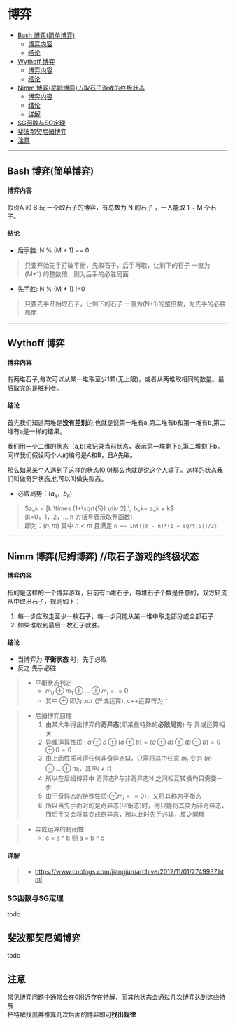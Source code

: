 
# 博弈

- [Bash 博弈(简单博弈)](#bash-%e5%8d%9a%e5%bc%88%e7%ae%80%e5%8d%95%e5%8d%9a%e5%bc%88)
  - [博弈内容](#%e5%8d%9a%e5%bc%88%e5%86%85%e5%ae%b9)
  - [结论](#%e7%bb%93%e8%ae%ba)
- [Wythoff 博弈](#wythoff-%e5%8d%9a%e5%bc%88)
  - [博弈内容](#%e5%8d%9a%e5%bc%88%e5%86%85%e5%ae%b9-1)
  - [结论](#%e7%bb%93%e8%ae%ba-1)
- [Nimm 博弈(尼姆博弈) //取石子游戏的终极状态](#nimm-%e5%8d%9a%e5%bc%88%e5%b0%bc%e5%a7%86%e5%8d%9a%e5%bc%88-%e5%8f%96%e7%9f%b3%e5%ad%90%e6%b8%b8%e6%88%8f%e7%9a%84%e7%bb%88%e6%9e%81%e7%8a%b6%e6%80%81)
  - [博弈内容](#%e5%8d%9a%e5%bc%88%e5%86%85%e5%ae%b9-2)
  - [结论](#%e7%bb%93%e8%ae%ba-2)
  - [详解](#%e8%af%a6%e8%a7%a3)
- [SG函数与SG定理](#sg%e5%87%bd%e6%95%b0%e4%b8%8esg%e5%ae%9a%e7%90%86)
- [斐波那契尼姆博弈](#%e6%96%90%e6%b3%a2%e9%82%a3%e5%a5%91%e5%b0%bc%e5%a7%86%e5%8d%9a%e5%bc%88)
- [注意](#%e6%b3%a8%e6%84%8f)

---
## Bash 博弈(简单博弈)

#### 博弈内容
假设A 和 B 玩 一个取石子的博弈，有总数为 N 的石子 ，一人能取 1 ~ M 个石子。

#### 结论

 + 后手胜: N % (M + 1) == 0 
 
 >只要开始先手打破平衡，先取石子，后手再取，让剩下的石子 一直为 (M+1) 的整数倍，则为后手的必胜局面

 + 先手胜: N % (M + 1) !=0

 >只要先手开始取石子，让剩下的石子 一直为(N+1)的整倍数，为先手的必胜局面

-----  

## Wythoff 博弈

#### 博弈内容

有两堆石子,每次可以从某一堆取至少1颗(无上限)，或者从两堆取相同的数量。最后取完的是胜利者。

#### 结论

首先我们知道两堆是**没有差别**的,也就是说第一堆有a,第二堆有b和第一堆有b,第二堆有a是一样的结果。

我们用一个二维的状态（a,b)来记录当前状态，表示第一堆剩下a,第二堆剩下b。同样我们假设两个人的编号是A和B，且A先取。

那么如果某个人遇到了这样的状态(0,0)那么也就是说这个人输了。这样的状态我们叫做奇异状态,也可以叫做失败态。

 + 必败局势：$(a_k，b_k)$
> $a_k = [k \times (1+\sqrt{5}) \div 2],\; b_k= a_k + k$  
> (k=0，1，2，…,n 方括号表示取整函数)  
> 即为：$(n, m)$ 其中 $n<m$ 且满足 `n == int((m - n)*(1 + sqrt(5))/2)`

---

## Nimm 博弈(尼姆博弈)    //取石子游戏的终极状态

#### 博弈内容

指的是这样的一个博弈游戏，目前有m堆石子，每堆石子个数是任意的，双方轮流从中取出石子，规则如下：
1. 每一步应取走至少一枚石子，每一步只能从某一堆中取走部分或全部石子
2. 如果谁取到最后一枚石子就胜。

#### 结论

+ 当博弈为 **平衡状态** 时，先手必败
+ 反之 先手必胜

>+ 平衡状态判定  
>   + $m_0 \oplus m_1 \oplus ...\oplus m_i == 0$  
>   + 其中 $\oplus$ 即为 $xor$ (异或运算), c++运算符为 `^`

>+ 尼姆博弈原理  
>   1. 由某大牛得出博弈的**奇异态**(即某些特殊的**必败局势**) 与 异或运算相关
>   2. 异或运算性质 : $a\oplus b \oplus (a\oplus b) = (a\oplus a)\oplus(b\oplus b) = 0\oplus 0 = 0$
>   3. 由上面性质可得任何非奇异态M，只需将其中任意 $m_t$ 变为 ($m_1\oplus...      \oplus m_i$，其中$i \neq t$)
>   4. 所以在尼姆博弈中 奇异态P与非奇异态N 之间相互转换均只需要一步
>   5. 由于奇异态的特殊性质($\oplus m_i==0$)，又将其称为平衡态
>   6. 所以当先手面对的是奇异态(平衡态)时，他只能将其变为非奇异态，而后手又会将其变成奇异态，所以此时先手必输，反之同理

> + 异或运算的封闭性:
>   + c = a ^ b 则 a = b ^ c

#### 详解
> + https://www.cnblogs.com/jiangjun/archive/2012/11/01/2749937.html

### SG函数与SG定理

todo

## 斐波那契尼姆博弈

todo

## 注意

常见博弈问题中通常会在0附近存在特解，而其他状态会通过几次博弈达到这些特解  
把特解找出并推算几次后面的博弈即可**找出规律**
